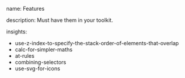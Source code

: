 name: Features

description: Must have them in your toolkit.

insights:

- use-z-index-to-specify-the-stack-order-of-elements-that-overlap
- calc-for-simpler-maths
- at-rules
- combining-selectors
- use-svg-for-icons
